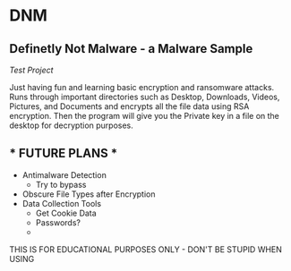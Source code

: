 # DNM
## Definetly Not Malware - a Malware Sample
*Test Project*

Just having fun and learning basic encryption and ransomware attacks.
Runs through important directories such as Desktop, Downloads, Videos, Pictures, and Documents and encrypts all the file data using RSA encryption. 
Then the program will give you the Private key in a file on the desktop for decryption purposes. 

## * FUTURE PLANS *
 - Antimalware Detection
   - Try to bypass
 - Obscure File Types after Encryption
 - Data Collection Tools
   - Get Cookie Data
   - Passwords?
   - 

THIS IS FOR EDUCATIONAL PURPOSES ONLY - DON'T BE STUPID WHEN USING
